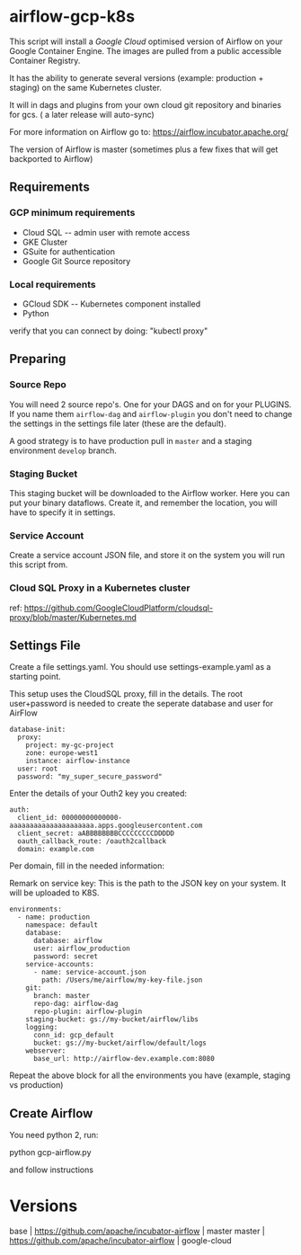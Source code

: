 # airflow-gcp-k8s

This script will install a *Google Cloud* optimised version of Airflow on your Google 
Container Engine. The images are pulled from a public accessible Container Registry.

It has the ability to generate several versions (example: production + staging) on the 
same Kubernetes cluster.

It will in dags and plugins from your own cloud git repository and binaries for gcs. (
a later release will auto-sync)

For more information on Airflow go to:
  https://airflow.incubator.apache.org/

The version of Airflow is master (sometimes plus a few fixes that will get backported to
Airflow)

## Requirements

### GCP minimum requirements

- Cloud SQL
-- admin user with remote access
- GKE Cluster
- GSuite for authentication
- Google Git Source repository 

### Local requirements

- GCloud SDK
-- Kubernetes component installed
- Python

verify that you can connect by doing: "kubectl proxy"

## Preparing

### Source Repo

You will need 2 source repo's. One for your DAGS and on for your PLUGINS. If you name
them ```airflow-dag``` and ```airflow-plugin``` you don't need to change the settings
in the settings file later (these are the default).

A good strategy is to have production pull in ```master``` and a staging environment
 ```develop``` branch.

### Staging Bucket

This staging bucket will be downloaded to the Airflow worker. Here you can put your
binary dataflows. Create it, and remember the location, you will have to specify it in 
settings.

### Service Account

Create a service account JSON file, and store it on the system you will run this script
from.

### Cloud SQL Proxy in a Kubernetes cluster
ref:  https://github.com/GoogleCloudPlatform/cloudsql-proxy/blob/master/Kubernetes.md

## Settings File

Create a file settings.yaml. You should use settings-example.yaml as a starting point.

This setup uses the CloudSQL proxy, fill in the details. The root user+password is needed
to create the seperate database and user for AirFlow

```
database-init:
  proxy:
    project: my-gc-project
    zone: europe-west1
    instance: airflow-instance
  user: root
  password: "my_super_secure_password"
```

Enter the details of your Outh2 key you created:

```
auth:
  client_id: 00000000000000-aaaaaaaaaaaaaaaaaaaaa.apps.googleusercontent.com
  client_secret: aABBBBBBBBCCCCCCCCCDDDDD
  oauth_callback_route: /oauth2callback
  domain: example.com
```

Per domain, fill in the needed information: 

Remark on service key: This is the path to the JSON key on your system. It will be 
uploaded to K8S.

```
environments:
  - name: production
    namespace: default
    database:
      database: airflow
      user: airflow_production
      password: secret
    service-accounts:
      - name: service-account.json
        path: /Users/me/airflow/my-key-file.json
    git:
      branch: master
      repo-dag: airflow-dag
      repo-plugin: airflow-plugin
    staging-bucket: gs://my-bucket/airflow/libs
    logging:
      conn_id: gcp_default
      bucket: gs://my-bucket/airflow/default/logs
    webserver:
      base_url: http://airflow-dev.example.com:8080
```

Repeat the above block for all the environments you have (example, staging vs production)

## Create Airflow

You need python 2, run:

python gcp-airflow.py

and follow instructions


# Versions

base | https://github.com/apache/incubator-airflow | master
master | https://github.com/apache/incubator-airflow | google-cloud
